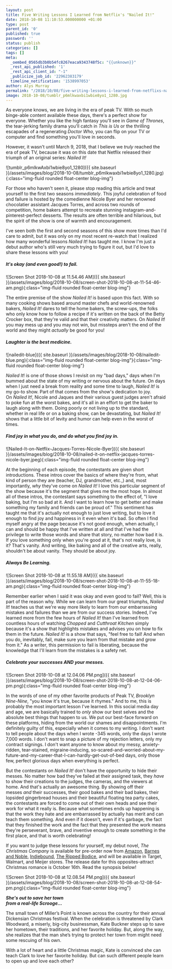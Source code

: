 ```yaml
---
layout: post
title: Five Writing Lessons I Learned from Netflix's "Nailed It!"
date: 2018-10-08 11:10:53.000000000 +01:00
type: post
parent_id: '0'
published: true
password: ''
status: publish
categories: []
tags: []
meta:
  _oembed_0565db3b0b54fc8267eaca9343748f5c: "{{unknown}}"
  _rest_api_published: '1'
  _rest_api_client_id: "-1"
  _publicize_job_id: '22962383179'
  timeline_notification: '1538997053'
author: Alys Murray
permalink: "/2018/10/08/five-writing-lessons-i-learned-from-netflixs-nailed-it-markdown/"
image: 2018-10-08/tumblr_p6mlkwaxbi1wbie8yo1_1280.jpg
---
```

As everyone knows, we are living in the era of peak TV. With so much binge-able content available these days, there's a perfect show for everyone. Whether you like the high fantasy you'll see in _Game of Thrones_, the tear-jerking family drama you'll catch in _This is Us_ or the thrilling escapades of a regenerating _Doctor Who_, you can flip on your TV or computer and find something you'll love in seconds.

However, it wasn't until March 9, 2018, that I believe we _truly_ reached the era of peak TV, because it was on this date that Netflix released their triumph of an original series: _Nailed It!_

![tumblr_p6mlkwAxbi1wbie8yo1_1280]({{ site.baseurl }}/assets/images/blog/2018-10-08/tumblr_p6mlkwaxbi1wbie8yo1_1280.jpg){:class="img-fluid rounded float-center blog-img"}

For those who haven't seen it, please stop reading this article and treat yourself to the first two seasons _immediately_. This joyful celebration of food and failure is hosted by the comedienne Nicole Byer and her renowned chocolatier assistant Jacques Torres, and across two rounds of competition, home bakers attempt to recreate stunning instagram-and-pinterest-perfect desserts. The results are often terrible and hilarious, but the spirit of the show is one of warmth and encouragement.

I've seen both the first and second seasons of this show more times than I'd care to admit, but it was only on my most recent re-watch that I realized how many wonderful lessons _Nailed It_! has taught me. I know I'm just a debut author who's still very much trying to figure it out, but I'd love to share these lessons with you!

##### **It's okay (and even good!) to fail.** 


![Screen Shot 2018-10-08 at 11.54.46 AM]({{ site.baseurl }}/assets/images/blog/2018-10-08/screen-shot-2018-10-08-at-11-54-46-am.png){:class="img-fluid rounded float-center blog-img"}

The entire premise of the show _Nailed It!_ is based upon this fact. With so many cooking shows based around master chefs and world-renowned bakers, _Nailed It!_ dares to tell the home bakers, the screw-ups, the folks who only know how to follow a recipe if it's written on the back of the Betty Crocker box, that they're valid and that their creativity matters. On _Nailed It_! you may mess up and you may not win, but missteps aren't the end of the world and they might _actually_ be good for you!

##### **Laughter is the best medicine.**


![nailedit-blue]({{ site.baseurl }}/assets/images/blog/2018-10-08/nailedit-blue.png){:class="img-fluid rounded float-center blog-img"}{:class="img-fluid rounded float-center blog-img"}

_Nailed It_! is one of those shows I revisit on my "bad days," days when I'm bummed about the state of my writing or nervous about the future. On days when I just need a break from reality and some time to laugh, _Nailed It!_ is my go-to show. Part of that comes from the show's dedication to joy. On _Nailed It!_, Nicole and Jaques and their various guest judges aren't afraid to poke fun at the worst bakes, and it's all in an effort to get the baker to laugh along with them. Doing poorly or not living up to the standard, whether in real life or on a baking show, can be devastating, but _Nailed It!_ shows that a little bit of levity and humor can help even in the worst of times.

##### Find joy in what you do, and do what you find joy in.

![Nailed-It-on-Netflix-Jacques-Torres-Nicole-Byer]({{ site.baseurl }}/assets/images/blog/2018-10-08/nailed-it-on-netflix-jacques-torres-nicole-byer.jpeg){:class="img-fluid rounded float-center blog-img"}

At the beginning of each episode, the contestants are given short introductions. These intros cover the basics of where they're from, what kind of person they are (teacher, DJ, grandmother, etc.,) and, most importantly, _why_ they've come on _Nailed It!_ I love this particular segment of the show because it's the segment that gives me the most hope. In almost all of these intros, the contestant says something to the effect of, "I love baking, but I'm so bad at it. And I want to learn how to get better and make something my family and friends can be proud of." This sentiment has taught me that it's actually not enough to just love writing, but to love it enough to find joy and happiness in it even when it's bad. So often I find myself angry at the page because it's not good enough, when actually, I can and should be happy that I've written at all and that I've had the privilege to write those words and share that story, no matter how bad it is.  If you love something only when you're good at it, that's not really love, is it? That's vanity. And writing, like baking and all of the creative arts, really, shouldn't be about vanity. They should be about joy.

##### Always Be Learning.


![Screen Shot 2018-10-08 at 11.55.18 AM]({{ site.baseurl }}/assets/images/blog/2018-10-08/screen-shot-2018-10-08-at-11-55-18-am.png){:class="img-fluid rounded float-center blog-img"}

Remember earlier when I said it was okay and even good to fail? Well, this is part of the reason why. While we can learn from our great triumphs, _Nailed It_! teaches us that we're way more likely to learn from our embarrassing mistakes and failures than we are from our success stories. Indeed, I've learned more from the few hours of _Nailed It!_ than I've learned from countless hours of watching _Chopped_ and _Cutthroat Kitchen_ simply because it's a show that highlights mistakes and advises you on how to fix them in the future. _Nailed It!_ is a show that says, "feel free to fail! And when you do, inevitably, fail, make sure you learn from that mistake and grow from it." As a writer, this permission to fail is liberating, because the knowledge that I'll learn from the mistakes is a safety net.


##### Celebrate your successes AND your messes.


![Screen Shot 2018-10-08 at 12.04.06 PM.png]({{ site.baseurl }}/assets/images/blog/2018-10-08/screen-shot-2018-10-08-at-12-04-06-pm.png){:class="img-fluid rounded float-center blog-img"}

In the words of one of my other favorite products of Peak TV, _Brooklyn Nine-Nine_, "you know it's true, because it rhymes." And to me, this is probably the most important lesson I've learned. In this social media day and age, we are basically trained to _only_ show our best selves and the absolute best things that happen to us. We put our best-face forward on these platforms, hiding from the world our shames and disappointments. I'm definitely guilty of this, especially when it comes to my writing. I don't want to tell people about the days when I wrote -345 words, only the days I wrote 7,000 words. I don't want to snap a picture of my rejection letters, only my contract signings. I don't want anyone to know about my messy, anxiety-ridden, tear-stained, migraine-inducing, so-scared-and-worried-about-my-future-and-my-career-that-I-can-hardly-get-out-of-bed days, only those few, perfect glorious days when everything is perfect.

But the contestants on _Nailed It!_ don't have the opportunity to hide their messes. No matter how bad they've failed at their assigned task, they _have_ to show their creations to the judges, the cameras, and the viewers at home. And that's actually an awesome thing. By showing off their messes _and_ their successes, their good bakes and their bad bakes, their lopsided gingerbread houses and their beautiful floating tea party cakes, the contestants are forced to come out of their own heads and see their work for what it really is. Because what sometimes ends up happening is that the work they hate and are embarrassed by actually has merit and can teach them something. And even if it doesn't, even if it's garbage, the fact that they finished the work and the fact that they presented the work means they're perseverant, brave, and inventive enough to create something in the first place, and that is worth celebrating!

If you want to judge these lessons for yourself, my debut novel, _The Christmas Company_ is available for pre-order now from 
[Amazon](https://www.amazon.com/exec/obidos/ASIN/1947892312/fresfict05-20),
[Barnes and Noble](https://www.barnesandnoble.com/w/the-christmas-company-alys-murray/1129448248;jsessionid=CBEA15A46CA90392D90DFFDC4DEBEAFE.prodny_store01-atgap05?ean=9781947892316), [Indiebound](https://www.indiebound.org/book/9781947892316?aff=freshfiction08),
 [The Ripped Bodice](https://www.therippedbodicela.com/book/9781947892316), and will be available in Target, Walmart, and Meijer stores. The release date for this opposites-attract Christmas romance is October 16th. Read the synopsis below!

![Screen Shot 2018-10-08 at 12.08.54 PM.png]({{ site.baseurl }}/assets/images/blog/2018-10-08/screen-shot-2018-10-08-at-12-08-54-pm.png){:class="img-fluid rounded float-center blog-img"}

**_She's out to save her town_**  
**_from a real-life Scrooge..._**

The small town of Miller’s Point is known across the country for their annual Dickensian Christmas festival. When the celebration is threatened by Clark Woodward, a miserly, big-city businessman, Kate Buckner steps up to save her hometown, their traditions, and her favorite holiday. But, along the way, she realizes that the man she’s trying to protect her town from might need some rescuing of his own.

With a lot of heart and a little Christmas magic, Kate is convinced she can teach Clark to love her favorite holiday. But can such different people learn to open up and love each other?